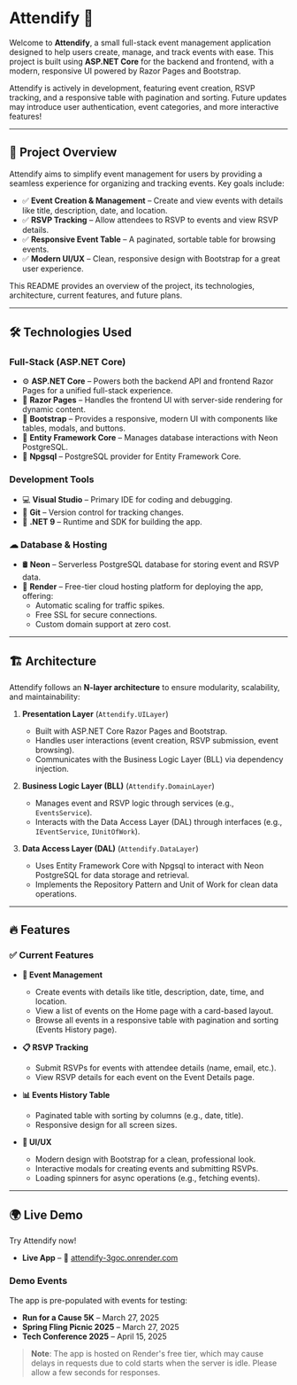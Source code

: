# Attendify 🎉

Welcome to **Attendify**, a small full-stack event management application designed to help users create, manage, and track events with ease. This project is built using **ASP.NET Core** for the backend and frontend, with a modern, responsive UI powered by Razor Pages and Bootstrap.

Attendify is actively in development, featuring event creation, RSVP tracking, and a responsive table with pagination and sorting. Future updates may introduce user authentication, event categories, and more interactive features!

---

## 🚀 Project Overview

Attendify aims to simplify event management for users by providing a seamless experience for organizing and tracking events. Key goals include:

- ✅ **Event Creation & Management** – Create and view events with details like title, description, date, and location.
- ✅ **RSVP Tracking** – Allow attendees to RSVP to events and view RSVP details.
- ✅ **Responsive Event Table** – A paginated, sortable table for browsing events.
- ✅ **Modern UI/UX** – Clean, responsive design with Bootstrap for a great user experience.

This README provides an overview of the project, its technologies, architecture, current features, and future plans.

---

## 🛠 Technologies Used

### Full-Stack (ASP.NET Core)
- ⚙ **ASP.NET Core** – Powers both the backend API and frontend Razor Pages for a unified full-stack experience.
- 📄 **Razor Pages** – Handles the frontend UI with server-side rendering for dynamic content.
- 🎨 **Bootstrap** – Provides a responsive, modern UI with components like tables, modals, and buttons.
- 💾 **Entity Framework Core** – Manages database interactions with Neon PostgreSQL.
- 🔗 **Npgsql** – PostgreSQL provider for Entity Framework Core.

### Development Tools
- 💻 **Visual Studio** – Primary IDE for coding and debugging.
- 🔄 **Git** – Version control for tracking changes.
- 🔧 **.NET 9** – Runtime and SDK for building the app.

### ☁ Database & Hosting
- 🛢 **Neon** – Serverless PostgreSQL database for storing event and RSVP data.
- 🚀 **Render** – Free-tier cloud hosting platform for deploying the app, offering:
  - Automatic scaling for traffic spikes.
  - Free SSL for secure connections.
  - Custom domain support at zero cost.

---

## 🏗 Architecture

Attendify follows an **N-layer architecture** to ensure modularity, scalability, and maintainability:

1. **Presentation Layer** (`Attendify.UILayer`)
   - Built with ASP.NET Core Razor Pages and Bootstrap.
   - Handles user interactions (event creation, RSVP submission, event browsing).
   - Communicates with the Business Logic Layer (BLL) via dependency injection.

2. **Business Logic Layer (BLL)** (`Attendify.DomainLayer`)
   - Manages event and RSVP logic through services (e.g., `EventsService`).
   - Interacts with the Data Access Layer (DAL) through interfaces (e.g., `IEventService`, `IUnitOfWork`).

3. **Data Access Layer (DAL)** (`Attendify.DataLayer`)
   - Uses Entity Framework Core with Npgsql to interact with Neon PostgreSQL for data storage and retrieval.
   - Implements the Repository Pattern and Unit of Work for clean data operations.

---

## 🔥 Features

### ✅ Current Features
- **📅 Event Management**
  - Create events with details like title, description, date, time, and location.
  - View a list of events on the Home page with a card-based layout.
  - Browse all events in a responsive table with pagination and sorting (Events History page).

- **📋 RSVP Tracking**
  - Submit RSVPs for events with attendee details (name, email, etc.).
  - View RSVP details for each event on the Event Details page.

- **📊 Events History Table**
  - Paginated table with sorting by columns (e.g., date, title).
  - Responsive design for all screen sizes.

- **🎨 UI/UX**
  - Modern design with Bootstrap for a clean, professional look.
  - Interactive modals for creating events and submitting RSVPs.
  - Loading spinners for async operations (e.g., fetching events).


---

## 🌍 Live Demo

Try Attendify now!

- **Live App** – 🔗 [attendify-3goc.onrender.com](https://attendify-3goc.onrender.com/)

### Demo Events
The app is pre-populated with events for testing:
- **Run for a Cause 5K** – March 27, 2025
- **Spring Fling Picnic 2025** – March 27, 2025
- **Tech Conference 2025** – April 15, 2025

> **Note**: The app is hosted on Render's free tier, which may cause delays in requests due to cold starts when the server is idle. Please allow a few seconds for responses.

